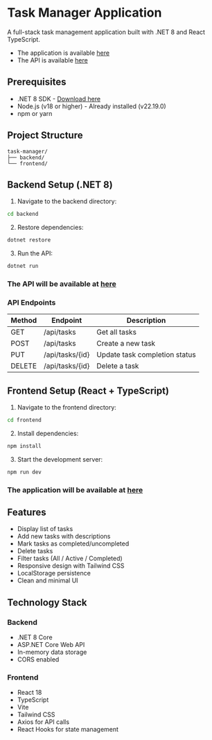 # Task Manager Application

A full-stack task management application built with .NET 8 and React TypeScript.
- The application is available [here](https://assignment1-xi-sage.vercel.app)
- The API is available [here](https://assignment1-g5iy.onrender.com)

## Prerequisites

- .NET 8 SDK - [Download here](https://dotnet.microsoft.com/download/dotnet/8.0)
- Node.js (v18 or higher) - Already installed (v22.19.0)
- npm or yarn

## Project Structure

```
task-manager/
├── backend/         
└── frontend/        
```

## Backend Setup (.NET 8)

1. Navigate to the backend directory:
```bash
cd backend
```

2. Restore dependencies:
```bash
dotnet restore
```

3. Run the API:
```bash
dotnet run
```

### The API will be available at [here](https://assignment1-g5iy.onrender.com)

### API Endpoints

| Method | Endpoint | Description |
|--------|----------|-------------|
| GET | /api/tasks | Get all tasks |
| POST | /api/tasks | Create a new task |
| PUT | /api/tasks/{id} | Update task completion status |
| DELETE | /api/tasks/{id} | Delete a task |

## Frontend Setup (React + TypeScript)

1. Navigate to the frontend directory:
```bash
cd frontend
```

2. Install dependencies:
```bash
npm install
```

3. Start the development server:
```bash
npm run dev
```

### The application will be available at [here](https://assignment1-xi-sage.vercel.app)

## Features

- Display list of tasks
- Add new tasks with descriptions
- Mark tasks as completed/uncompleted
- Delete tasks
- Filter tasks (All / Active / Completed)
- Responsive design with Tailwind CSS
- LocalStorage persistence
- Clean and minimal UI

## Technology Stack

### Backend
- .NET 8 Core
- ASP.NET Core Web API
- In-memory data storage
- CORS enabled

### Frontend
- React 18
- TypeScript
- Vite
- Tailwind CSS
- Axios for API calls
- React Hooks for state management


